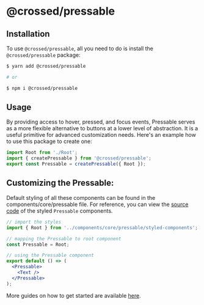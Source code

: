 # @crossed/pressable

## Installation

To use `@crossed/pressable`, all you need to do is install the
`@crossed/pressable` package:

```sh
$ yarn add @crossed/pressable

# or

$ npm i @crossed/pressable
```

## Usage

By providing access to hover, pressed, and focus events, Pressable serves as a more flexible alternative to buttons at a lower level of abstraction. It is a useful primitive for advanced customization needs. Here's an example how to use this package to create one:

```jsx
import Root from './Root';
import { createPressable } from '@crossed/pressable';
export const Pressable = createPressable({ Root });
```

## Customizing the Pressable:

Default styling of all these components can be found in the components/core/pressable file. For reference, you can view the [source code](https://github.com/gluestack/gluestack-ui/blob/development/example/storybook/src/ui-components/Pressable/index.tsx) of the styled `Pressable` components.

```jsx
// import the styles
import { Root } from '../components/core/pressable/styled-components';

// mapping the Pressable to root component
const Pressable = Root;

// using the Pressable component
export default () => (
  <Pressable>
    <Text />
  </Pressable>
);
```

More guides on how to get started are available
[here](https://ui.gluestack.io/docs/components/forms/pressable).
